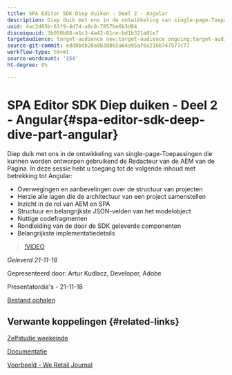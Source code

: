 ```yaml
---
title: SPA Editor SDK Diep duiken - Deel 2 - Angular
description: Diep duik met ons in de ontwikkeling van single-page-Toepassingen die kunnen worden ontworpen gebruikend de Redacteur van de AEM van de Pagina.
uuid: 4ac2d85b-63f9-4d74-a8c0-7857be6b3d84
discoiquuid: 3b050b88-e1c3-4a42-81ce-bd1b321a01e7
targetaudience: target-audience new;target-audience ongoing;target-audience upgrader
source-git-commit: edd0bdb28a9b3d065a64a95af6a216b747577c77
workflow-type: tm+mt
source-wordcount: '154'
ht-degree: 0%

---
```


# SPA Editor SDK Diep duiken - Deel 2 - Angular{#spa-editor-sdk-deep-dive-part-angular}

Diep duik met ons in de ontwikkeling van single-page-Toepassingen die kunnen worden ontworpen gebruikend de Redacteur van de AEM van de Pagina. In deze sessie hebt u toegang tot de volgende inhoud met betrekking tot Angular:

* Overwegingen en aanbevelingen over de structuur van projecten
* Herzie alle lagen die de architectuur van een project samenstellen
* Inzicht in de rol van AEM en SPA
* Structuur en belangrijkste JSON-velden van het modelobject
* Nuttige codefragmenten
* Rondleiding van de door de SDK geleverde componenten
* Belangrijkste implementatiedetails

>[!VIDEO](https://video.tv.adobe.com/v/25503/?quality-9)

*Geleverd 21-11-18*

Gepresenteerd door: Artur Kudlacz, Developer, Adobe

Presentatordia&#39;s - 21-11-18

[Bestand ophalen](assets/aem-gems-aem-spaeditorangular-112118.pdf)

## Verwante koppelingen {#related-links}

[Zelfstudie weekeinde](https://experienceleague.adobe.com/docs/experience-manager-learn/getting-started-wknd-tutorial-develop/overview.html)

[Documentatie](https://helpx.adobe.com/experience-manager/6-4/sites/developing/using/spa-overview.html)

[Voorbeeld - We Retail Journal](https://github.com/adobe/aem-sample-we-retail-journal)

<!--
[Get back to the Overview](https://helpx.adobe.com/experience-manager/kt/eseminars/gems/aem-index.html)
-->
